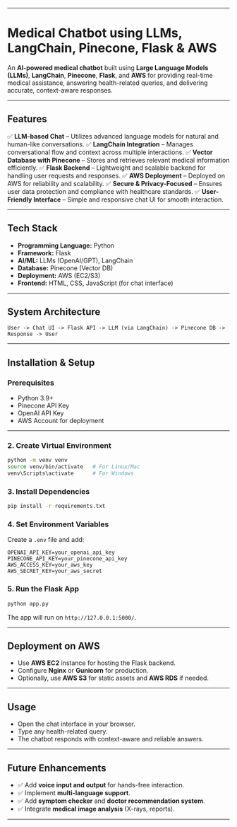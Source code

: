 
---

# **Medical Chatbot using LLMs, LangChain, Pinecone, Flask & AWS**

An **AI-powered medical chatbot** built using **Large Language Models (LLMs)**, **LangChain**, **Pinecone**, **Flask**, and **AWS** for providing real-time medical assistance, answering health-related queries, and delivering accurate, context-aware responses.

---

## **Features**

✅ **LLM-based Chat** – Utilizes advanced language models for natural and human-like conversations.
✅ **LangChain Integration** – Manages conversational flow and context across multiple interactions.
✅ **Vector Database with Pinecone** – Stores and retrieves relevant medical information efficiently.
✅ **Flask Backend** – Lightweight and scalable backend for handling user requests and responses.
✅ **AWS Deployment** – Deployed on AWS for reliability and scalability.
✅ **Secure & Privacy-Focused** – Ensures user data protection and compliance with healthcare standards.
✅ **User-Friendly Interface** – Simple and responsive chat UI for smooth interaction.

---

## **Tech Stack**

* **Programming Language:** Python
* **Framework:** Flask
* **AI/ML:** LLMs (OpenAI/GPT), LangChain
* **Database:** Pinecone (Vector DB)
* **Deployment:** AWS (EC2/S3)
* **Frontend:** HTML, CSS, JavaScript (for chat interface)

---

## **System Architecture**

```
User -> Chat UI -> Flask API -> LLM (via LangChain) -> Pinecone DB -> Response -> User
```

---

## **Installation & Setup**

### **Prerequisites**

* Python 3.9+
* Pinecone API Key
* OpenAI API Key
* AWS Account for deployment

---



### **2. Create Virtual Environment**

```bash
python -m venv venv
source venv/bin/activate   # For Linux/Mac
venv\Scripts\activate      # For Windows
```

### **3. Install Dependencies**

```bash
pip install -r requirements.txt
```

### **4. Set Environment Variables**

Create a `.env` file and add:

```
OPENAI_API_KEY=your_openai_api_key
PINECONE_API_KEY=your_pinecone_api_key
AWS_ACCESS_KEY=your_aws_key
AWS_SECRET_KEY=your_aws_secret
```

### **5. Run the Flask App**

```bash
python app.py
```

The app will run on `http://127.0.0.1:5000/`.

---

## **Deployment on AWS**

* Use **AWS EC2** instance for hosting the Flask backend.
* Configure **Nginx** or **Gunicorn** for production.
* Optionally, use **AWS S3** for static assets and **AWS RDS** if needed.

---

## **Usage**

* Open the chat interface in your browser.
* Type any health-related query.
* The chatbot responds with context-aware and reliable answers.

---

## **Future Enhancements**

* ✅ Add **voice input and output** for hands-free interaction.
* ✅ Implement **multi-language support**.
* ✅ Add **symptom checker** and **doctor recommendation system**.
* ✅ Integrate **medical image analysis** (X-rays, reports).

---



  
